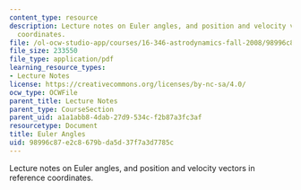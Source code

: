 ```yaml
---
content_type: resource
description: Lecture notes on Euler angles, and position and velocity vectors in reference
  coordinates.
file: /ol-ocw-studio-app/courses/16-346-astrodynamics-fall-2008/98996c87e2c8679bda5d37f7a3d7785c_lec_05.pdf
file_size: 233550
file_type: application/pdf
learning_resource_types:
- Lecture Notes
license: https://creativecommons.org/licenses/by-nc-sa/4.0/
ocw_type: OCWFile
parent_title: Lecture Notes
parent_type: CourseSection
parent_uid: a1a1abb8-4dab-27d9-534c-f2b87a3fc3af
resourcetype: Document
title: Euler Angles
uid: 98996c87-e2c8-679b-da5d-37f7a3d7785c
---
```

Lecture notes on Euler angles, and position and velocity vectors in reference coordinates.